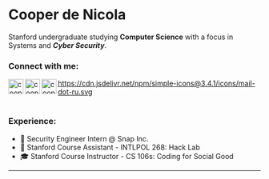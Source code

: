 # Cooper de Nicola
Stanford undergraduate studying **Computer Science** with a focus in Systems and ***Cyber Security***. 

### Connect with me:
[<img align="left" alt="cooperdenicola | LinkedIn" width="30px" src="https://cdn.jsdelivr.net/npm/simple-icons@v3/icons/linkedin.svg"/>][linkedin]
[<img align="left" alt="cooperdenicola | LinkedIn" width="30px" src="https://cdn.jsdelivr.net/npm/simple-icons@v3/icons/github.svg"/>][github]
[<img align="left" alt="cooperdenicola | LinkedIn" width="30px" src="https://cdn.jsdelivr.net/npm/simple-icons@v3/icons/mail-dot-ru.svg"/>][email]

https://cdn.jsdelivr.net/npm/simple-icons@3.4.1/icons/mail-dot-ru.svg
</br>
</br>

### Experience:
- 👻 Security Engineer Intern @ Snap Inc.
- 🌲 Stanford Course Assistant - INTLPOL 268: Hack Lab 
- 🎓 Stanford Course Instructor - CS 106s: Coding for Social Good

---

<!-- <details>
  <summary>:zap: Recent Github Activity</summary> -->
  
<!--START_SECTION:activity-->

<!-- </details> -->


[github]: https://github.com/cdenicola
[linkedin]: https://www.linkedin.com/in/cooperdenicola/
[email]: mailto:cdenicol@stanford.edu
